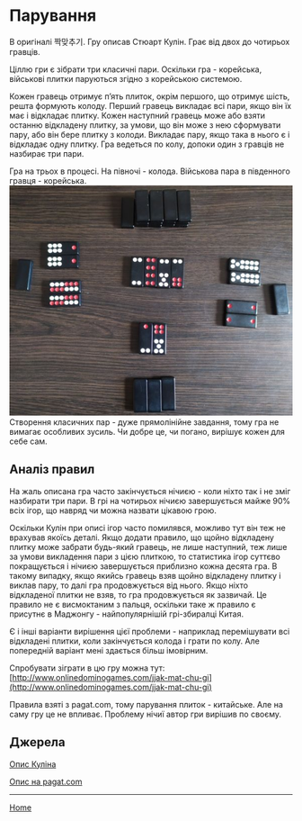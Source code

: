 # Парування

В оригіналі 짝맞추기. Гру описав Стюарт Кулін. Грає від двох до чотирьох гравців. 

Ціллю гри є зібрати три класичні пари. Оскільки гра - корейська, військові плитки паруються згідно з корейською системою. 

Кожен гравець отримує п’ять плиток, окрім першого, що отримує шість, решта формують колоду. Перший гравець викладає всі пари, якщо він їх має і відкладає плитку. Кожен наступний гравець може або взяти останню відкладену плитку, за умови, що він може з нею сформувати пару, або він бере плитку з колоди. Викладає пару, якщо така в нього є і відкладає одну плитку. Гра ведеться по колу, допоки один з гравців не назбирає три пари. 

Гра на трьох в процесі. На півночі - колода. Військова пара в південного гравця - корейська. ![](/docs/assets/images/gupai/jjak-mat-chu-gi.jpg?w=568)  
Створення класичних пар - дуже прямолінійне завдання, тому гра не вимагає особливих зусиль. Чи добре це, чи погано, вирішує кожен для себе сам. 

## Аналіз правил 

На жаль описана гра часто закінчується нічиєю - коли ніхто так і не зміг назбирати три пари. В грі на чотирьох нічиєю завершується майже 90% всіх ігор, що навряд чи можна назвати цікавою грою. 

Оскільки Кулін при описі ігор часто помилявся, можливо тут він теж не врахував якоїсь деталі. Якщо додати правило, що щойно відкладену плитку може забрати будь-який гравець, не лише наступний, теж лише за умови викладення пари з цією плиткою, то статистика ігор суттєво покращується і нічиєю завершується приблизно кожна десята гра. В такому випадку, якщо якийсь гравець взяв щойно відкладену плитку і виклав пару, то далі гра продовжується від нього. Якщо ніхто відкладеної плитки не взяв, то гра продовжується як зазвичай. Це правило не є висмоктаним з пальця, оскільки таке ж правило є присутнє в Маджонгу - найпопулярнішій грі-збиралці Китая. 

Є і інші варіанти вирішення цієї проблеми - наприклад перемішувати всі відкладені плитки, коли закінчується колода і грати по колу. Але попередній варіант мені здається більш імовірним. 

Спробувати зіграти в цю гру можна тут: [http://www.onlinedominogames.com/jjak-mat-chu-gi](http://www.onlinedominogames.com/jjak-mat-chu-gi) 

Правила взяті з pagat.com, тому парування плиток - китайське. Але на саму гру це не впливає. Проблему нічиї автор гри вирішив по своєму. 

## Джерела 

[Опис Куліна](https://healthy.uwaterloo.ca/museum/Archives/Culin/Dice1893/tjakmatchiki.html) 

[Опис на pagat.com](https://www.pagat.com/domino/draw/jjak-mat-chu-gi.html) 

---  

[Home](/wpua/gupai/index.html)
